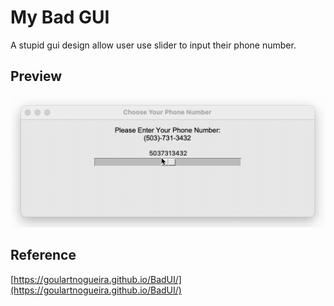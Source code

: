 # My Bad GUI
A stupid gui design allow user use slider to input their phone number.
## Preview
<img src="gui.gif">

## Reference
[https://goulartnogueira.github.io/BadUI/](https://goulartnogueira.github.io/BadUI/)